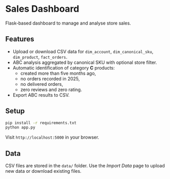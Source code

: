 # Sales Dashboard

Flask-based dashboard to manage and analyse store sales.

## Features
- Upload or download CSV data for `dim_account`, `dim_canonical_sku`, `dim_product`, `fact_orders`.
- ABC analysis aggregated by canonical SKU with optional store filter.
- Automatic identification of category **C** products:
  - created more than five months ago,
  - no orders recorded in 2025,
  - no delivered orders,
  - zero reviews and zero rating.
- Export ABC results to CSV.

## Setup
```bash
pip install -r requirements.txt
python app.py
```
Visit `http://localhost:5000` in your browser.

## Data
CSV files are stored in the `data/` folder. Use the *Import Data* page to upload new data or download existing files.
